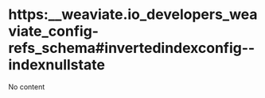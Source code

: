 # https:\_\_weaviate.io_developers_weaviate_config-refs_schema#invertedindexconfig--indexnullstate

No content
